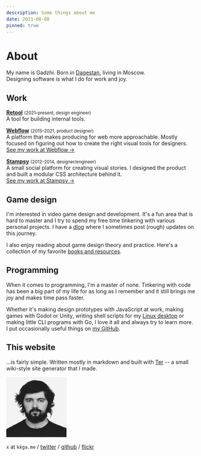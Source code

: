 ```yaml
---
description: Some things about me
date: 2021-08-08
pinned: true
---
```


# About

My name is Gadzhi. Born in
<a href="https://wikipedia.org/wiki/Dagestan">Dagestan</a>, living in
Moscow.<br/> Designing software is what I do for work and joy.

## Work

**[Retool](https://retool.com)** <small>(2021&ndash;present, design
engineer)</small><br/>A tool for building internal tools.

**[Webflow](https://webflow.com)** <small>(2015&ndash;2021, product
designer)</small>
<br/>A platform that makes producing for web more approachable. Mostly focused
on figuring out how to create the right visual tools for designers.<br/>
[See my work at Webflow →](/work/webflow.md)</br>

**[Stampsy](https://stampsy.com)** <small>(2012&ndash;2014,
designer/engineer)</small><br/>A small social platform for creating visual
stories. I designed the product and built a modular CSS architecture behind
it.<br/> [See my work at Stampsy →](/work/stampsy.md)

## Game design

I'm interested in video game design and development. It's a fun area that is
hard to master and I try to spend my free time tinkering with various personal
projects. I have a [dlog](/dlog) where I sometimes post (rough) updates on this
journey.

I also enjoy reading about game design theory and practice. Here's a collection
of my favorite [books and resources](/notes/gamedesign-resources.md).

## Programming

When it comes to programming, I'm a master of none. Tinkering with code has been
a big part of my life for as long as I remember and it still brings me joy and
makes time pass faster.

Whether it's making design prototypes with JavaScript at work, making games with
Godot or Unity, writing shell scripts for my
[Linux desktop](https://github.com/kkga/dotfiles) or making little CLI programs
with Go, I love it all and always try to learn more. I put occasionally useful
things on [my GitHub](https://github.com/kkga).

## This website

...is fairly simple. Written mostly in markdown and built with
[Ter](https://ter.kkga.me) -- a small wiki-style site generator that I made.

<img width=160 src="/img/about/face.jpg"/>

`x` at `kkga.me` / [twitter](https://twitter.com/kkga_) /
[github](https://github.com/kkga) / [flickr](https://flickr.com/gadzh)
